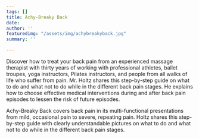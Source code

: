 ```yaml
---
tags: []
title: Achy-Breaky Back
date: 
author: ''
featuredimg: "/assets/img/achybreakyback.jpg"
summary: ''

---
```

Discover how to treat your back pain from an experienced massage therapist with thirty years of working with professional athletes, ballet troupes, yoga instructors, Pilates instructors, and people from all walks of life who suffer from pain. Mr. Holtz shares this step-by-step guide on what to do and what not to do while in the different back pain stages. He explains how to choose effective medical interventions during and after back pain episodes to lessen the risk of future episodes. 

Achy-Breaky Back covers back pain in its multi-functional presentations from mild, occasional pain to severe, repeating pain. Holtz shares this step-by-step guide with clearly understandable pictures on what to do and what not to do while in the different back pain stages.

 